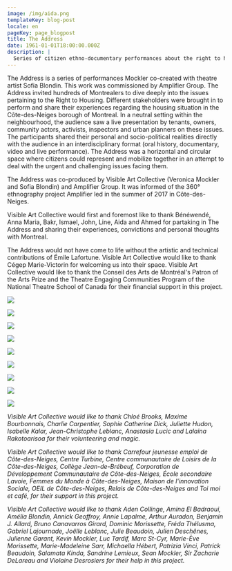 ```yaml
---
image: /img/aida.png
templateKey: blog-post
locale: en
pageKey: page_blogpost
title: The Address
date: 1961-01-01T18:00:00.000Z
description: |
  Series of citizen ethno-documentary performances about the right to housing.
---
```

The Address is a series of performances Mockler co-created with theatre artist Sofia Blondin. This work was commissioned by Amplifier Group. The Address invited hundreds of Montrealers to dive deeply into the issues pertaining to the Right to Housing. Different stakeholders were brought in to perform and share their experiences regarding the housing situation in the Côte-des-Neiges borough of Montreal. In a neutral setting within the neighbourhood, the audience saw a live presentation by tenants, owners, community actors, activists, inspectors and urban planners on these issues. The participants shared their personal and socio-political realities directly with the audience in an interdisciplinary format (oral history, documentary, video and live performance). The Address was a horizontal and circular space where citizens could represent and mobilize together in an attempt to deal with the urgent and challenging issues facing them. 

The Address was co-produced by Visible Art Collective (Veronica Mockler and Sofia Blondin) and Amplifier Group. It was informed of the 360° ethnography project Amplifier led in the summer of 2017 in Côte-des-Neiges.

Visible Art Collective would first and foremost like to thank Bénéwendé, Anna Maria, Bakr, Ismael, John, Line, Aida and Ahmed for partaking in The Address and sharing their experiences, convictions and personal thoughts with Montreal. 

The Address would not have come to life without the artistic and technical contributions of Émile Lafortune. Visible Art Collective would like to thank Cégep Marie-Victorin for welcoming us into their space. Visible Art Collective would like to thank the Conseil des Arts de Montréal's Patron of the Arts Prize and the Theatre Engaging Communities Program of the National Theatre School of Canada for their financial support in this project.

![](/img/benewende.png)

![](/img/benewende_01.png)

![](/img/anna_maria.png)

![](/img/ahmed.png)

![](/img/ismael.png)

![](/img/visible_l-adresse_02.png)

![](/img/line.png)

![](/img/john.png)

![](/img/bakr.png)

_Visible Art Collective would like to thank Chloé Brooks, Maxime Bourbonnais, Charlie Carpentier, Sophie Catherine Dick, Juliette Hudon, Isabelle Kalar, Jean-Christophe Leblanc, Anastasia Lucic and Lalaina Rakotoarisoa for their volunteering and magic._

_Visible Art Collective would like to thank Carrefour jeunesse emploi de Côte-des-Neiges, Centre Turbine, Centre communautaire de Loisirs de la Côte-des-Neiges, Collège Jean-de-Brébeuf, Corporation de Développement Communautaire de Côte-des-Neiges, École secondaire Lavoie, Femmes du Monde à Côte-des-Neiges, Maison de l'innovation Sociale, OEIL de Côte-des-Neiges, Relais de Côte-des-Neiges and Toi moi et café, for their support in this project._ 

_Visible Art Collective would like to thank Aden Collinge, Amina El Badraoui, Amélia Blondin, Annick Geoffroy, Annie Lapalme, Arthur Auradon, Benjamin J. Allard, Bruno Canavarros Girard, Dominic Morissette, Fréda Thélusma, Gabriel Lajournade, Joëlle Leblanc, Julie Beaudoin, Julien Deschênes, Julienne Garant, Kevin Mockler, Luc Tardif, Marc St-Cyr, Marie-Ève Morissette, Marie-Madeleine Sarr, Michaella Hébert, Patrizia Vinci, Patrick Beaudoin, Salamata Kinda, Sandrine Lemieux, Sean Mockler, Sir Zacharie DeLareau and Violaine Desrosiers for their help in this project._
